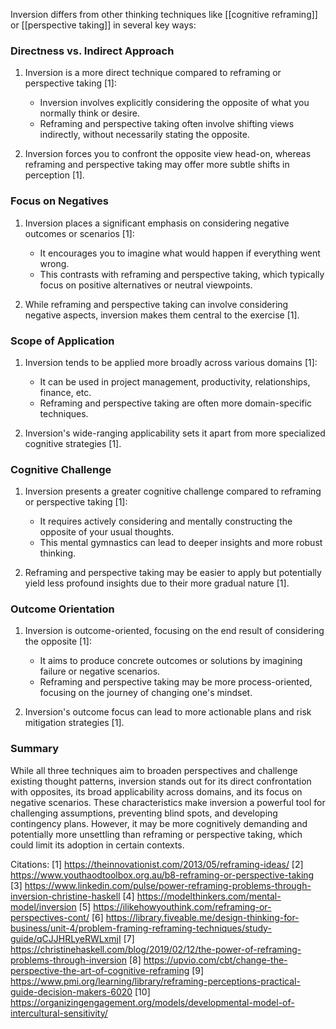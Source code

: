 Inversion differs from other thinking techniques like [[cognitive reframing]] or [[perspective taking]] in several key ways:
### Directness vs. Indirect Approach
1. Inversion is a more direct technique compared to reframing or perspective taking [1]:
   - Inversion involves explicitly considering the opposite of what you normally think or desire.
   - Reframing and perspective taking often involve shifting views indirectly, without necessarily stating the opposite.

2. Inversion forces you to confront the opposite view head-on, whereas reframing and perspective taking may offer more subtle shifts in perception [1].

### Focus on Negatives
1. Inversion places a significant emphasis on considering negative outcomes or scenarios [1]:
   - It encourages you to imagine what would happen if everything went wrong.
   - This contrasts with reframing and perspective taking, which typically focus on positive alternatives or neutral viewpoints.

2. While reframing and perspective taking can involve considering negative aspects, inversion makes them central to the exercise [1].

### Scope of Application
1. Inversion tends to be applied more broadly across various domains [1]:
   - It can be used in project management, productivity, relationships, finance, etc.
   - Reframing and perspective taking are often more domain-specific techniques.

2. Inversion's wide-ranging applicability sets it apart from more specialized cognitive strategies [1].

### Cognitive Challenge
1. Inversion presents a greater cognitive challenge compared to reframing or perspective taking [1]:
   - It requires actively considering and mentally constructing the opposite of your usual thoughts.
   - This mental gymnastics can lead to deeper insights and more robust thinking.

2. Reframing and perspective taking may be easier to apply but potentially yield less profound insights due to their more gradual nature [1].

### Outcome Orientation
1. Inversion is outcome-oriented, focusing on the end result of considering the opposite [1]:
   - It aims to produce concrete outcomes or solutions by imagining failure or negative scenarios.
   - Reframing and perspective taking may be more process-oriented, focusing on the journey of changing one's mindset.

2. Inversion's outcome focus can lead to more actionable plans and risk mitigation strategies [1].

### Summary
While all three techniques aim to broaden perspectives and challenge existing thought patterns, inversion stands out for its direct confrontation with opposites, its broad applicability across domains, and its focus on negative scenarios. These characteristics make inversion a powerful tool for challenging assumptions, preventing blind spots, and developing contingency plans. However, it may be more cognitively demanding and potentially more unsettling than reframing or perspective taking, which could limit its adoption in certain contexts.

Citations:
[1] https://theinnovationist.com/2013/05/reframing-ideas/
[2] https://www.youthaodtoolbox.org.au/b8-reframing-or-perspective-taking
[3] https://www.linkedin.com/pulse/power-reframing-problems-through-inversion-christine-haskell
[4] https://modelthinkers.com/mental-model/inversion
[5] https://ilikehowyouthink.com/reframing-or-perspectives-cont/
[6] https://library.fiveable.me/design-thinking-for-business/unit-4/problem-framing-reframing-techniques/study-guide/qCJJHRLyeRWLxmjI
[7] https://christinehaskell.com/blog/2019/02/12/the-power-of-reframing-problems-through-inversion
[8] https://upvio.com/cbt/change-the-perspective-the-art-of-cognitive-reframing
[9] https://www.pmi.org/learning/library/reframing-perceptions-practical-guide-decision-makers-6020
[10] https://organizingengagement.org/models/developmental-model-of-intercultural-sensitivity/